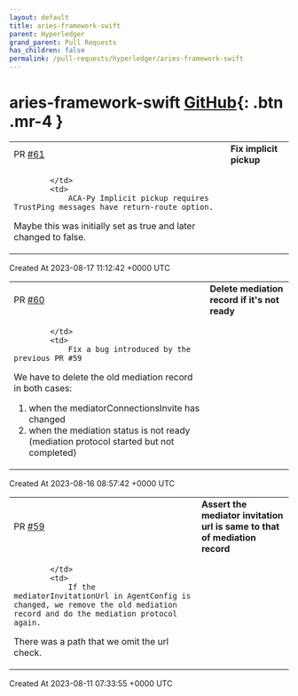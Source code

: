 ```yaml
---
layout: default
title: aries-framework-swift
parent: Hyperledger
grand_parent: Pull Requests
has_children: false
permalink: /pull-requests/hyperledger/aries-framework-swift
---
```


# aries-framework-swift <span class="fs-3 right-align">[GitHub](https://github.com/hyperledger/aries-framework-swift){: .btn .mr-4 }</span>


<div>
    <table>
        <tr>
            <td>
                PR <a href="https://github.com/hyperledger/aries-framework-swift/pull/61" class=".btn">#61</a>
            </td>
            <td>
                <b>
                    Fix implicit pickup
                </b>
            </td>
        </tr>
        <tr>
            <td>
                
            </td>
            <td>
                ACA-Py Implicit pickup requires TrustPing messages have return-route option.
Maybe this was initially set as true and later changed to false.
            </td>
        </tr>
    </table>
    <div class="right-align">
        Created At 2023-08-17 11:12:42 +0000 UTC
    </div>
</div>

<div>
    <table>
        <tr>
            <td>
                PR <a href="https://github.com/hyperledger/aries-framework-swift/pull/60" class=".btn">#60</a>
            </td>
            <td>
                <b>
                    Delete mediation record if it's not ready
                </b>
            </td>
        </tr>
        <tr>
            <td>
                
            </td>
            <td>
                Fix a bug introduced by the previous PR #59 
We have to delete the old mediation record in both cases:
1. when the mediatorConnectionsInvite has changed
2. when the mediation status is not ready (mediation protocol started but not completed)
            </td>
        </tr>
    </table>
    <div class="right-align">
        Created At 2023-08-16 08:57:42 +0000 UTC
    </div>
</div>

<div>
    <table>
        <tr>
            <td>
                PR <a href="https://github.com/hyperledger/aries-framework-swift/pull/59" class=".btn">#59</a>
            </td>
            <td>
                <b>
                    Assert the mediator invitation url is same to that of mediation record
                </b>
            </td>
        </tr>
        <tr>
            <td>
                
            </td>
            <td>
                If the mediatorInvitationUrl in AgentConfig is changed, we remove the old mediation record and do the mediation protocol again.
There was a path that we omit the url check.
            </td>
        </tr>
    </table>
    <div class="right-align">
        Created At 2023-08-11 07:33:55 +0000 UTC
    </div>
</div>

